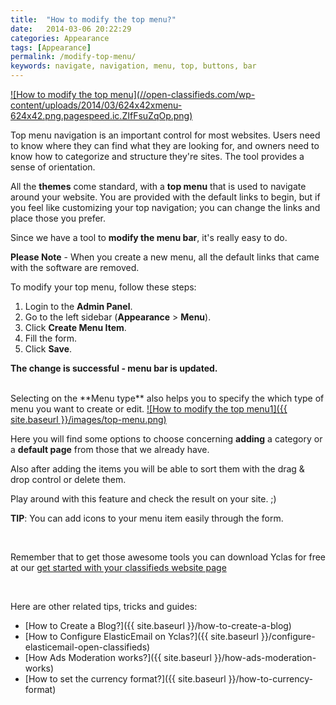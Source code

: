 ```yaml
---
title:  "How to modify the top menu?"
date:   2014-03-06 20:22:29
categories: Appearance
tags: [Appearance]
permalink: /modify-top-menu/
keywords: navigate, navigation, menu, top, buttons, bar
---
```

<a href="//open-classifieds.com/wp-content/uploads/2014/03/624x42xmenu-624x42.png.pagespeed.ic.ZIfFsuZqOp.png" class="thumbnail gallery-item" data-gallery>
![How to modify the top menu](//open-classifieds.com/wp-content/uploads/2014/03/624x42xmenu-624x42.png.pagespeed.ic.ZIfFsuZqOp.png)
</a>

Top menu navigation is an important control for most websites. Users need to know where they can find what they are looking for, and owners need to know how to categorize and structure they're sites. The tool provides a sense of orientation. 

All the **themes** come standard, with a **top menu** that is used to navigate around your website. You are provided with the default links to begin, but if you feel like customizing your top navigation; you can change the links and place those you prefer. 

Since we have a tool to **modify the menu bar**, it's really easy to do. 

**Please Note** \- When you create a new menu, all the default links that came with the software are removed. 

To modify your top menu, follow these steps: 

1. Login to the **Admin Panel**.
2. Go to the left sidebar (**Appearance** > **Menu**).
3. Click **Create Menu Item**.
4. Fill the form.
5. Click **Save**.

**The change is successful - menu bar is updated.**


<br>
Selecting on the **Menu type** also helps you to specify the which type of menu you want to create or edit. 


<a href="{{ site.baseurl }}/images/top-menu.png" class="thumbnail gallery-item" data-gallery>
![How to modify the top menu1]({{ site.baseurl }}/images/top-menu.png)
</a>

Here you will find some options to choose concerning **adding** a category or a **default page** from those that we already have.

Also after adding the items you will be able to sort them with the drag & drop control or delete them.

Play around with this feature and check the result on your site. ;) 

**TIP**: You can add icons to your menu item easily through the form.

<br>

Remember that to get those awesome tools you can download Yclas for free at our [get started with your classifieds website page](http://open-classifieds.com/download/)

<br>

Here are other related tips, tricks and guides: 

* [How to Create a Blog?]({{ site.baseurl }}/how-to-create-a-blog)
* [How to Configure ElasticEmail on Yclas?]({{ site.baseurl }}/configure-elasticemail-open-classifieds)
* [How Ads Moderation works?]({{ site.baseurl }}/how-ads-moderation-works)
* [How to set the currency format?]({{ site.baseurl }}/how-to-currency-format)


